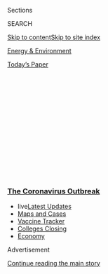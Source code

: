<div id="app">

<div>

<div>

<div>

<div class="NYTAppHideMasthead css-1q2w90k e1suatyy0">

<div class="section css-ui9rw0 e1suatyy2">

<div class="css-eph4ug er09x8g0">

<div class="css-6n7j50">

</div>

<span class="css-1dv1kvn">Sections</span>

<div class="css-10488qs">

<span class="css-1dv1kvn">SEARCH</span>

</div>

[Skip to content](#site-content)[Skip to site index](#site-index)

</div>

<div id="masthead-section-label" class="css-1wr3we4 eaxe0e00">

[Energy &
Environment](https://www.nytimes3xbfgragh.onion/section/business/energy-environment)

</div>

<div class="css-10698na e1huz5gh0">

</div>

</div>

<div id="masthead-bar-one" class="section hasLinks css-15hmgas e1csuq9d3">

<div class="css-uqyvli e1csuq9d0">

</div>

<div class="css-1uqjmks e1csuq9d1">

</div>

<div class="css-9e9ivx">

[](https://myaccount.nytimes3xbfgragh.onion/auth/login?response_type=cookie&client_id=vi)

</div>

<div class="css-1bvtpon e1csuq9d2">

[Today’s
Paper](https://www.nytimes3xbfgragh.onion/section/todayspaper)

</div>

</div>

</div>

</div>

<div data-aria-hidden="false">

<div id="site-content" data-role="main">

<div>

<div class="css-1aor85t" style="opacity:0.000000001;z-index:-1;visibility:hidden">

<div class="css-1hqnpie">

<div class="css-epjblv">

<span class="css-17xtcya">[Energy &
Environment](/section/business/energy-environment)</span><span class="css-x15j1o">|</span><span class="css-fwqvlz">BP
Reports a Huge Loss and Vows to Increase Renewable
Investment</span>

</div>

<div class="css-k008qs">

<div class="css-1iwv8en">

<span class="css-18z7m18"></span>

<div>

</div>

</div>

<span class="css-1n6z4y">https://nyti.ms/33lHQRI</span>

<div class="css-1705lsu">

<div class="css-4xjgmj">

<div class="css-4skfbu" data-role="toolbar" data-aria-label="Social Media Share buttons, Save button, and Comments Panel with current comment count" data-testid="share-tools">

  - 
  - 
  - 
  - 
    
    <div class="css-6n7j50">
    
    </div>

  - 

</div>

</div>

</div>

</div>

</div>

</div>

<div class="css-13pd83m">

<div class="css-l9svim">

### [<span class="css-pa1jbp"><span class="css-1rxm0ex">The Coronavirus</span><span class="css-1rxm0ex"> Outbreak</span></span>](https://www.nytimes3xbfgragh.onion/news-event/coronavirus?name=styln-coronavirus-markets&region=TOP_BANNER&variant=undefined&block=storyline_menu_recirc&action=click&pgtype=Article&impression_id=4986d080-e38c-11ea-ba56-c354277706d3)

  - <span class="css-ousu42"><span class="css-12clwdu">live</span>[Latest
    Updates](https://www.nytimes3xbfgragh.onion/2020/08/20/world/coronavirus-covid.html?name=styln-coronavirus-markets&region=TOP_BANNER&variant=undefined&block=storyline_menu_recirc&action=click&pgtype=Article&impression_id=4986d081-e38c-11ea-ba56-c354277706d3)</span>
  - <span class="css-ousu42">[Maps and
    Cases](https://www.nytimes3xbfgragh.onion/interactive/2020/us/coronavirus-us-cases.html?name=styln-coronavirus-markets&region=TOP_BANNER&variant=undefined&block=storyline_menu_recirc&action=click&pgtype=Article&impression_id=4986d082-e38c-11ea-ba56-c354277706d3)</span>
  - <span class="css-ousu42">[Vaccine
    Tracker](https://www.nytimes3xbfgragh.onion/interactive/2020/science/coronavirus-vaccine-tracker.html?name=styln-coronavirus-markets&region=TOP_BANNER&variant=undefined&block=storyline_menu_recirc&action=click&pgtype=Article&impression_id=4986f790-e38c-11ea-ba56-c354277706d3)</span>
  - <span class="css-ousu42">[Colleges
    Closing](https://www.nytimes3xbfgragh.onion/2020/08/19/us/colleges-closing-covid.html?name=styln-coronavirus-markets&region=TOP_BANNER&variant=undefined&block=storyline_menu_recirc&action=click&pgtype=Article&impression_id=4986f791-e38c-11ea-ba56-c354277706d3)</span>
  - <span class="css-ousu42">[Economy](https://www.nytimes3xbfgragh.onion/live/2020/08/20/business/stock-market-today-coronavirus?name=styln-coronavirus-markets&region=TOP_BANNER&variant=undefined&block=storyline_menu_recirc&action=click&pgtype=Article&impression_id=4986f792-e38c-11ea-ba56-c354277706d3)</span>

</div>

</div>

<div id="top-wrapper" class="css-1sy8kpn">

<div id="top-slug" class="css-l9onyx">

Advertisement

</div>

[Continue reading the main
story](#after-top)

<div class="ad top-wrapper" style="text-align:center;height:100%;display:block;min-height:250px">

<div id="top" class="place-ad" data-position="top" data-size-key="top">

</div>

</div>

<div id="after-top">

</div>

</div>

<div>

<div id="sponsor-wrapper" class="css-1hyfx7x">

<div id="sponsor-slug" class="css-19vbshk">

Supported by

</div>

[Continue reading the main
story](#after-sponsor)

<div id="sponsor" class="ad sponsor-wrapper" style="text-align:center;height:100%;display:block">

</div>

<div id="after-sponsor">

</div>

</div>

<div class="css-186x18t">

</div>

<div class="css-1vkm6nb ehdk2mb0">

# BP Reports a Huge Loss and Vows to Increase Renewable Investment

</div>

The European oil giant has plans for a future with more electrical
generation.

<div class="css-79elbk" data-testid="photoviewer-wrapper">

<div class="css-z3e15g" data-testid="photoviewer-wrapper-hidden">

</div>

<div class="css-1a48zt4 ehw59r15" data-testid="photoviewer-children">

![<span class="css-16f3y1r e13ogyst0" data-aria-hidden="true">The BP
chief executive, Bernard Looney, has said that in a decade, he wants the
company to be investing around $5 billion a year in renewable
energy.</span><span class="css-cnj6d5 e1z0qqy90" itemprop="copyrightHolder"><span class="css-1ly73wi e1tej78p0">Credit...</span><span><span>Toby
Melville/Reuters</span></span></span>](https://static01.graylady3jvrrxbe.onion/images/2020/09/04/business/04BP-sub/04BP-sub-articleLarge.jpg?quality=75&auto=webp&disable=upscale)

</div>

</div>

<div class="css-18e8msd">

<div class="css-vp77d3 epjyd6m0">

<div class="css-hus3qt ey68jwv0" data-aria-hidden="true">

[![Stanley
Reed](https://static01.graylady3jvrrxbe.onion/images/2018/11/02/multimedia/author-stanley-reed/author-stanley-reed-thumbLarge.png
"Stanley Reed")](https://www.nytimes3xbfgragh.onion/by/stanley-reed)

</div>

<div class="css-1baulvz">

By [<span class="css-1baulvz last-byline" itemprop="name">Stanley
Reed</span>](https://www.nytimes3xbfgragh.onion/by/stanley-reed)

</div>

</div>

  - 
    
    <div class="css-ld3wwf e16638kd2">
    
    Aug. 4,
    2020
    
    </div>

  - 
    
    <div class="css-4xjgmj">
    
    <div class="css-d8bdto" data-role="toolbar" data-aria-label="Social Media Share buttons, Save button, and Comments Panel with current comment count" data-testid="share-tools">
    
      - 
      - 
      - 
      - 
        
        <div class="css-6n7j50">
        
        </div>
    
      - 
    
    </div>
    
    </div>

</div>

</div>

<div class="section meteredContent css-1r7ky0e" name="articleBody" itemprop="articleBody">

<div class="css-1fanzo5 StoryBodyCompanionColumn">

<div class="css-53u6y8">

BP reported a $16.8 billion quarterly loss on Tuesday, and cut its
dividend in half — the first reduction since the Deepwater Horizon
disaster a decade ago.

But what caught the attention of analysts and, apparently, investors,
was the ambitious plan that Bernard Looney, the chief executive, set out
for making over the London-based oil giant into a diversified purveyor
of cleaner energy within a decade. BP’s share price jumped by more than
7 percent during trading Tuesday.

On a webcast with analysts Mr. Looney described a transformation plan
that Stuart Joyner, an analyst at the market research firm Redburn, said
in a note to clients was “major, positive, thoughtful and largely
unexpected.”

European oil companies, much more that their counterparts in the United
States, have made a flurry of commitments to reduce carbon emissions in
the future, responding to pressure from investors and governments to be
on the right side of tackling climate change.

</div>

</div>

<div class="css-1fanzo5 StoryBodyCompanionColumn">

<div class="css-53u6y8">

Mr. Looney, though, was more specific in his investment goals, saying
that he intended for BP in a decade to be investing around $5 billion a
year in renewable energy like wind, solar and hydrogen, a clean-burning
gas, about 10 times the current amount. BP’s capital spending is likely
to be about $12 billion this
year.

<div id="NYT_MAIN_CONTENT_1_REGION" class="css-9tf9ac">

<div>

<div id="styln-covid-updates-markets" class="section interactive-content interactive-size-medium css-1ftcdic">

<div class="css-17ih8de interactive-body">

<div id="styln-briefing-block">

<div class="briefing-block-header-section">

# [Latest Updates: The Coronavirus Outbreak and the Economy](https://www.nytimes3xbfgragh.onion/live/2020/08/20/business/stock-market-today-coronavirus?action=click&pgtype=Article&state=default&region=MAIN_CONTENT_1&context=storylines_live_updates)

</div>

<div class="briefing-block-lb-items">

<div class="briefing-block-update-time">

[10h
ago](https://www.nytimes3xbfgragh.onion/live/2020/08/20/business/stock-market-today-coronavirus?action=click&pgtype=Article&state=default&region=MAIN_CONTENT_1&context=storylines_live_updates#the-producer-of-unhinged-makes-a-big-bet-on-audiences-returning-to-theaters)

</div>

<div>

[The producer of ‘Unhinged’ makes a big bet on audiences returning to
theaters.](https://www.nytimes3xbfgragh.onion/live/2020/08/20/business/stock-market-today-coronavirus?action=click&pgtype=Article&state=default&region=MAIN_CONTENT_1&context=storylines_live_updates#the-producer-of-unhinged-makes-a-big-bet-on-audiences-returning-to-theaters)

</div>

<div class="briefing-block-update-time">

[19h
ago](https://www.nytimes3xbfgragh.onion/live/2020/08/20/business/stock-market-today-coronavirus?action=click&pgtype=Article&state=default&region=MAIN_CONTENT_1&context=storylines_live_updates#american-airlines-to-stop-flights-to-15-cities-after-government-aid-ends)

</div>

<div>

[American Airlines to stop flights to 15 cities after government aid
ends.](https://www.nytimes3xbfgragh.onion/live/2020/08/20/business/stock-market-today-coronavirus?action=click&pgtype=Article&state=default&region=MAIN_CONTENT_1&context=storylines_live_updates#american-airlines-to-stop-flights-to-15-cities-after-government-aid-ends)

</div>

<div class="briefing-block-update-time">

[20h
ago](https://www.nytimes3xbfgragh.onion/live/2020/08/20/business/stock-market-today-coronavirus?action=click&pgtype=Article&state=default&region=MAIN_CONTENT_1&context=storylines_live_updates#without-school-plays-and-assemblies-a-technicians-livelihood-withers)

</div>

<div>

[Without school plays and assemblies, a technician’s livelihood
withers.](https://www.nytimes3xbfgragh.onion/live/2020/08/20/business/stock-market-today-coronavirus?action=click&pgtype=Article&state=default&region=MAIN_CONTENT_1&context=storylines_live_updates#without-school-plays-and-assemblies-a-technicians-livelihood-withers)

</div>

</div>

<div class="briefing-block-footer">

<div class="briefing-block-footer-meta">

[See more
updates](https://www.nytimes3xbfgragh.onion/live/2020/08/20/business/stock-market-today-coronavirus?action=click&pgtype=Article&state=default&region=MAIN_CONTENT_1&context=storylines_live_updates)

</div>

<div class="briefing-block-briefinglinks">

<span>More live coverage:</span>
[Global](https://www.nytimes3xbfgragh.onion/2020/08/20/world/coronavirus-covid.html?action=click&pgtype=Article&state=default&region=MAIN_CONTENT_1&context=storylines_live_updates)

</div>

</div>

</div>

</div>

</div>

</div>

</div>

He said that he wanted to reduce oil and gas production by about 40
percent in that time frame. As part of the shift, BP, whose origins date
back to the discovery of oil in Iran in the early 20th century, would
not enter any new countries to explore for oil and would also pare back
its refining by about one-third, Mr. Looney said.

Other large oil companies have been wary of saying that their petroleum
output would decline despite growing climate change concerns. Now they
may come under pressure to do the same.

The ambition to cut oil and gas output is “a massive departure,” said
Mr. Joyner of Redburn. “I think it will go down as a watershed moment
not only for BP but for the industry,” he added.

Oswald Clint, an analyst at Bernstein, a market research firm, said BP’s
plans were “peer-leading” and that its potential to smoothly manage
large projects in the renewables area was “underappreciated.”

</div>

</div>

<div class="css-1fanzo5 StoryBodyCompanionColumn">

<div class="css-53u6y8">

BP’s second-quarter results were also laden with reminders that the
company has made mistakes before and could make them again.

It took [a total of $17.4 billion in write
downs](https://www.nytimes3xbfgragh.onion/2020/06/15/business/energy-environment/bp-oil-gas-write-down.html),
an acknowledgment that its oil and gas fields are no longer worth as
much as they once were.

BP has aspired to be a different kind of energy company before. In 2000
it adopted the slogan [Beyond
Petroleum](https://www.nytimes3xbfgragh.onion/2002/12/08/magazine/how-green-is-bp.html),
though early forays into renewable energy lost momentum after the 2010
Deepwater Horizon accident in the Gulf of Mexico.

“There are significant risks for BP” and other large oil companies as
they move toward lower-carbon businesses, said Jennifer C. Rowland, an
analyst at Edward Jones, a securities broker. “However, the risk of
inaction is just as significant, as the value of their traditional oil
and gas assets, as well as their relevance in the energy world, could be
diminished over time, “ she said.

BP sliced its dividend to $5.25 cents, while saying it would prioritize
keeping the still generous payout at that level.

Mr. Looney, a 29-year company veteran, became [chief
executive](https://www.nytimes3xbfgragh.onion/2019/10/04/business/bp-ceo-bob-dudley-bernard-looney.html)
in February and promptly set out a target of achieving “net zero”
emissions
[by 2050](https://www.nytimes3xbfgragh.onion/2020/02/12/climate/bp-greenhouse-gas-emissions.html).
On Tuesday he provided some details on meeting that goal that were
originally supposed to be revealed in September to impatient investors.

Mr. Looney said the coronavirus pandemic and the grim earnings that it
had produced “only makes us more determined to change, not less.”

</div>

</div>

<div class="css-1fanzo5 StoryBodyCompanionColumn">

<div class="css-53u6y8">

A key focus of the new BP will be electricity generation, although cash
from oil and gas will fund investment. Analysts say that electric power
will be the key means for delivering cleaner energy in the future. By
2030 BP plans to have about 50 gigawatts of renewable generating
capacity, roughly equivalent to fifteen large modern nuclear power
stations.

Mr. Looney says his aim is to profit from renewables through BP’s
extensive buying and selling of electricity and by offering cities or
companies large amounts of clean energy. The company is optimistic that
it can make double-digit profits from such operations. That is more than
some analysts say utility-type businesses are likely to produce.

This new direction is coming at a difficult juncture. Mr. Looney [said
previously](https://www.bbc.com/news/explainers-52966609) that he was
cutting about 10,000 jobs, or about 14 percent of the work force, most
of them this year, as he creates what he calls a more agile company.
This exercise will lead to around $1.5 billion in write downs to be
recognized during this year.

Adding to the risks, the company is now looking to buy into areas, such
as electricity generation, where Mr. Looney and most of his colleagues
have much less experience than they do in oil and gas. Mr. Looney began
his career as a drilling engineer, and rose to be head of the unit that
discovers and produces petroleum — the source of the billions of dollars
in write-offs that were officially announced Tuesday.

“I want to make sure that we don’t have to keep doing this in the
future,” Mr. Looney said.

</div>

</div>

</div>

<div>

</div>

<div>

</div>

<div>

</div>

<div>

<div id="bottom-wrapper" class="css-1ede5it">

<div id="bottom-slug" class="css-l9onyx">

Advertisement

</div>

[Continue reading the main
story](#after-bottom)

<div id="bottom" class="ad bottom-wrapper" style="text-align:center;height:100%;display:block;min-height:90px">

</div>

<div id="after-bottom">

</div>

</div>

</div>

</div>

</div>

## Site Index

<div>

</div>

## Site Information Navigation

  - [© <span>2020</span> <span>The New York Times
    Company</span>](https://help.nytimes3xbfgragh.onion/hc/en-us/articles/115014792127-Copyright-notice)

<!-- end list -->

  - [NYTCo](https://www.nytco.com/)
  - [Contact
    Us](https://help.nytimes3xbfgragh.onion/hc/en-us/articles/115015385887-Contact-Us)
  - [Work with us](https://www.nytco.com/careers/)
  - [Advertise](https://nytmediakit.com/)
  - [T Brand Studio](http://www.tbrandstudio.com/)
  - [Your Ad
    Choices](https://www.nytimes3xbfgragh.onion/privacy/cookie-policy#how-do-i-manage-trackers)
  - [Privacy](https://www.nytimes3xbfgragh.onion/privacy)
  - [Terms of
    Service](https://help.nytimes3xbfgragh.onion/hc/en-us/articles/115014893428-Terms-of-service)
  - [Terms of
    Sale](https://help.nytimes3xbfgragh.onion/hc/en-us/articles/115014893968-Terms-of-sale)
  - [Site
    Map](https://spiderbites.nytimes3xbfgragh.onion)
  - [Help](https://help.nytimes3xbfgragh.onion/hc/en-us)
  - [Subscriptions](https://www.nytimes3xbfgragh.onion/subscription?campaignId=37WXW)

</div>

</div>

</div>

</div>
